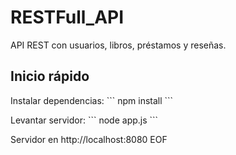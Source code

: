 
# RESTFull_API

API REST con usuarios, libros, préstamos y reseñas.

## Inicio rápido

Instalar dependencias:
\`\`\`
npm install
\`\`\`

Levantar servidor:
\`\`\`
node app.js
\`\`\`

Servidor en http://localhost:8080
EOF
